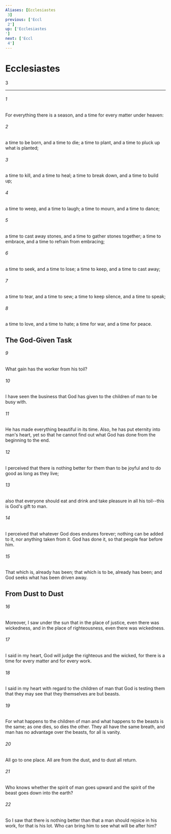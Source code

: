 ```yaml
---
Aliases: [Ecclesiastes 3]
previous: ['Eccl 2']
up: ['Ecclesiastes']
next: ['Eccl 4']
---
```

# Ecclesiastes 3

***
 

###### 1 
For everything there is a season, and a time for every matter under heaven:  

###### 2 
a time to be born, and a time to die;  a time to plant, and a time to pluck up what is planted;   

###### 3 
a time to kill, and a time to heal;  a time to break down, and a time to build up;   

###### 4 
a time to weep, and a time to laugh;  a time to mourn, and a time to dance;   

###### 5 
a time to cast away stones, and a time to gather stones together;  a time to embrace, and a time to refrain from embracing;   

###### 6 
a time to seek, and a time to lose;  a time to keep, and a time to cast away;   

###### 7 
a time to tear, and a time to sew;  a time to keep silence, and a time to speak;   

###### 8 
a time to love, and a time to hate;  a time for war, and a time for peace.  ## The God-Given Task  

###### 9 
What gain has the worker from his toil?  

###### 10 
I have seen the business that God has given to the children of man to be busy with.  

###### 11 
He has made everything beautiful in its time. Also, he has put eternity into man's heart, yet so that he cannot find out what God has done from the beginning to the end.  

###### 12 
I perceived that there is nothing better for them than to be joyful and to do good as long as they live;  

###### 13 
also that everyone should eat and drink and take pleasure in all his toil--this is God's gift to man.  

###### 14 
I perceived that whatever God does endures forever; nothing can be added to it, nor anything taken from it. God has done it, so that people fear before him.  

###### 15 
That which is, already has been; that which is to be, already has been; and God seeks what has been driven away.  ## From Dust to Dust  

###### 16 
Moreover, I saw under the sun that in the place of justice, even there was wickedness, and in the place of righteousness, even there was wickedness.  

###### 17 
I said in my heart, God will judge the righteous and the wicked, for there is a time for every matter and for every work.  

###### 18 
I said in my heart with regard to the children of man that God is testing them that they may see that they themselves are but beasts.  

###### 19 
For what happens to the children of man and what happens to the beasts is the same; as one dies, so dies the other. They all have the same breath, and man has no advantage over the beasts, for all is vanity.  

###### 20 
All go to one place. All are from the dust, and to dust all return.  

###### 21 
Who knows whether the spirit of man goes upward and the spirit of the beast goes down into the earth?  

###### 22 
So I saw that there is nothing better than that a man should rejoice in his work, for that is his lot. Who can bring him to see what will be after him?
